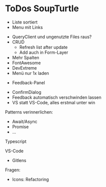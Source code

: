 # ToDos SoupTurtle

+ Liste sortiert
+ Menu mit Links
- QueryClient und ungenutzte Files raus?
- CRUD
  - Refresh list after update
  - Add auch in Form-Layer
- Mehr Spalten
- FontAwesome
- DevExtreme
- Menü nur 1x laden
+ Feedback-Panel
- ConfirmDialog
- Feedback automatisch verschwinden lassen
- VS statt VS-Code, alles erstmal unter win


Patterns verinnerlichen:

- Await/Async
- Promise
- ...

Typescript

VS-Code
- Gitlens

Fragen:

- Icons: Refactoring
